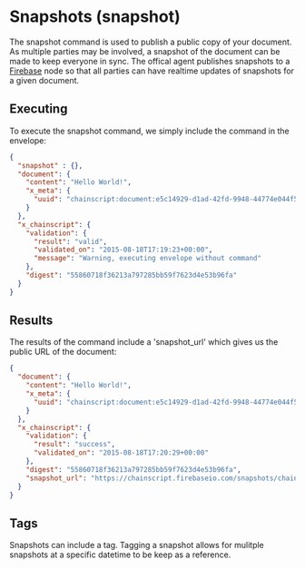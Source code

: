 # Snapshots (snapshot)

The snapshot command is used to publish a public copy of your document.  As multiple parties may be involved, a snapshot of the document can be made to keep everyone in sync.  The offical agent publishes snapshots to a [Firebase](http://firebase.com) node so that all parties can have realtime updates of snapshots for a given document.

## Executing

To execute the snapshot command, we simply include the command in the envelope:

```JSON
{
  "snapshot" : {},
  "document": {
    "content": "Hello World!",
    "x_meta": {
      "uuid": "chainscript:document:e5c14929-d1ad-42fd-9948-44774e044f53"
    }
  },
  "x_chainscript": {
    "validation": {
      "result": "valid",
      "validated_on": "2015-08-18T17:19:23+00:00",
      "message": "Warning, executing envelope without command"
    },
    "digest": "55860718f36213a797285bb59f7623d4e53b96fa"
  }
}
```

## Results

The results of the command include a 'snapshot_url' which gives us the public URL of the document:

```JSON
{
  "document": {
    "content": "Hello World!",
    "x_meta": {
      "uuid": "chainscript:document:e5c14929-d1ad-42fd-9948-44774e044f53"
    }
  },
  "x_chainscript": {
    "validation": {
      "result": "success",
      "validated_on": "2015-08-18T17:20:29+00:00"
    },
    "digest": "55860718f36213a797285bb59f7623d4e53b96fa",
    "snapshot_url": "https://chainscript.firebaseio.com/snapshots/chainscript:document:e5c14929-d1ad-42fd-9948-44774e044f53.json",
  }
}
```

## Tags

Snapshots can include a tag.  Tagging a snapshot allows for mulitple snapshots at a specific datetime to be keep as a reference.
